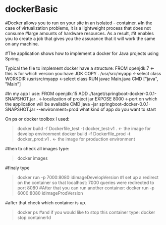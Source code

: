 # dockerBasic



#Docker allows you to run on your site in an isolated - container. 
#In the case of virtualization problems, it is a lightweight process that does not consume 
#large amounts of hardware resources. As a result, 
#it enables you to create a job that gives you the assurance that it will work the same on any machine.

#The application shows how to implement a docker for Java projects using Spring.

Typical the file to implement docker have a structure:
FROM openjdk:7 <- this is for which version you have JDK
COPY . /usr/src/myapp <-select class
WORKDIR /usr/src/myapp <-select class
RUN javac Main.java
CMD ["java", "Main"]

#In my app I use:
FROM openjdk:15
ADD ./target/springboot-docker-0.0.1-SNAPSHOT.jar . <-localization of project jar 
EXPOSE 8000 <-port on which the application will be available
CMD java -jar springboot-docker-0.0.1-SNAPSHOT.jar  --environment=prod what kind of app do you want to start 


On ps or docker toolbox I used:
> docker build -f Dockerfile_test -t docker_test:v1 .  <- the image for develop environment 
> docker build -f Dockerfile_prod -t docker_prod:v1 .  <- the image for production environment 

#then to check all images type:
> docker images
 
#finaly type
> docker run -p 7000:8080 idimageDevelopVersion
#I set up a redirect on the container so that localhost: 7000 queries were redirected to port 8080
#After that you can run another container:
> docker run -p 6000:8080 idimageProdVersion

#after that check which container is up.
> docker ps
#and if you would like to stop this container type:
> docker stop containerId
